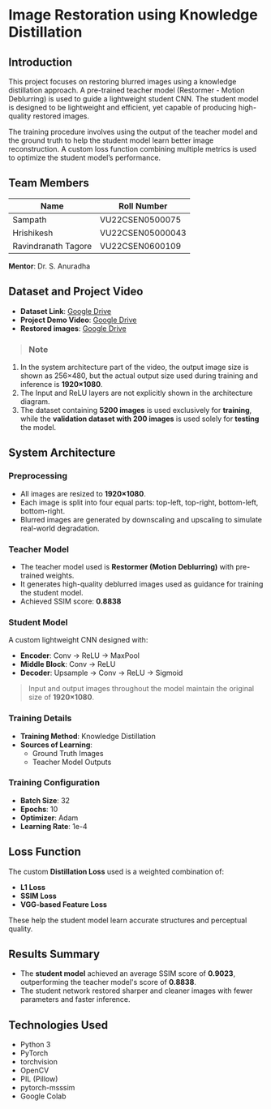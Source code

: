 # Image Restoration using Knowledge Distillation

## Introduction

This project focuses on restoring blurred images using a knowledge distillation approach. A pre-trained teacher model (Restormer - Motion Deblurring) is used to guide a lightweight student CNN. The student model is designed to be lightweight and efficient, yet capable of producing high-quality restored images.

The training procedure involves using the output of the teacher model and the ground truth to help the student model learn better image reconstruction. A custom loss function combining multiple metrics is used to optimize the student model’s performance.

## Team Members

| Name                | Roll Number         |
|---------------------|---------------------|
| Sampath             | VU22CSEN0500075     |
| Hrishikesh           | VU22CSEN05000043    |
| Ravindranath Tagore | VU22CSEN0600109     |

**Mentor**: Dr. S. Anuradha

## Dataset and Project Video

- **Dataset Link**: [Google Drive](https://drive.google.com/drive/folders/195dmOS4l2ltLfIncxxar9D3vs-FO0kas?usp=sharing)
- **Project Demo Video**: [Google Drive](https://drive.google.com/drive/folders/1ewjKEJROSeblKg2HJc5VQg4oKnw3RbEU?usp=sharing)
- **Restored images**: [Google Drive](https://drive.google.com/drive/folders/1xX3VSRaYSGs8vrcJvxNhzvbw8ZQZWvCA?usp=sharing)

> ### **Note**
1. In the system architecture part of the video, the output image size is shown as 256×480, but the actual output size used during training and inference is **1920×1080**.  
2. The Input and ReLU layers are not explicitly shown in the architecture diagram.  
3. The dataset containing **5200 images** is used exclusively for **training**, while the **validation dataset with 200 images** is used solely for **testing** the model.

## System Architecture

### Preprocessing
- All images are resized to **1920×1080**.
- Each image is split into four equal parts: top-left, top-right, bottom-left, bottom-right.
- Blurred images are generated by downscaling and upscaling to simulate real-world degradation.

### Teacher Model
- The teacher model used is **Restormer (Motion Deblurring)** with pre-trained weights.
- It generates high-quality deblurred images used as guidance for training the student model.
- Achieved SSIM score: **0.8838**

### Student Model
A custom lightweight CNN designed with:
- **Encoder**: Conv → ReLU → MaxPool
- **Middle Block**: Conv → ReLU
- **Decoder**: Upsample → Conv → ReLU → Sigmoid

> Input and output images throughout the model maintain the original size of **1920×1080**.

### Training Details
- **Training Method**: Knowledge Distillation
- **Sources of Learning**:
  - Ground Truth Images
  - Teacher Model Outputs

### Training Configuration
- **Batch Size**: 32  
- **Epochs**: 10  
- **Optimizer**: Adam  
- **Learning Rate**: 1e-4  

## Loss Function

The custom **Distillation Loss** used is a weighted combination of:

- **L1 Loss**
- **SSIM Loss**
- **VGG-based Feature Loss**

These help the student model learn accurate structures and perceptual quality.

## Results Summary

- The **student model** achieved an average SSIM score of **0.9023**, outperforming the teacher model's score of **0.8838**.
- The student network restored sharper and cleaner images with fewer parameters and faster inference.

## Technologies Used

- Python 3
- PyTorch
- torchvision
- OpenCV
- PIL (Pillow)
- pytorch-msssim
- Google Colab

